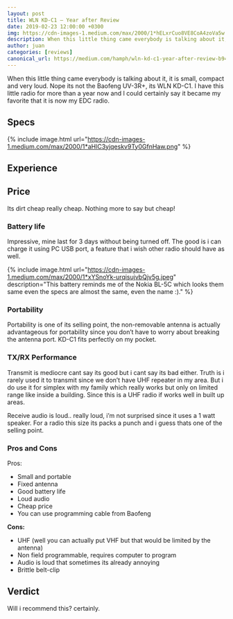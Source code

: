 ```yaml
---
layout: post
title: WLN KD-C1 — Year after Review
date: 2019-02-23 12:00:00 +0300
img: https://cdn-images-1.medium.com/max/2000/1*hELxrCuo8VE8CoA4zoVa5w.png
description: When this little thing came everybody is talking about it, it is small, compact and very loud. Nope its not the Baofeng UV-3R+, its WLN KD-C1.
author: juan
categories: [reviews]
canonical_url: https://medium.com/hamph/wln-kd-c1-year-after-review-b946dfb62a50
---
```


When this little thing came everybody is talking about it, it is small, compact and very loud. Nope its not the Baofeng UV-3R+, its WLN KD-C1. I have this little radio for more than a year now and I could certainly say it became my favorite that it is now my EDC radio.

## Specs

{% include image.html url="https://cdn-images-1.medium.com/max/2000/1*aHlC3yjqeskv9Ty0GfnHaw.png" %}

## Experience

## Price

Its dirt cheap really cheap. Nothing more to say but cheap!

### Battery life

Impressive, mine last for 3 days without being turned off. The good is i can charge it using PC USB port, a feature that i wish other radio should have as well.

{% include image.html url="https://cdn-images-1.medium.com/max/2000/1*xYSnoYk-urqisujvbQjv5g.jpeg" description="This battery reminds me of the Nokia BL-5C which looks them same even the specs are almost the same, even the name :)." %}

### Portability

Portability is one of its selling point, the non-removable antenna is actually advantageous for portability since you don’t have to worry about breaking the antenna port. KD-C1 fits perfectly on my pocket.

### TX/RX Performance

Transmit is mediocre cant say its good but i cant say its bad either. Truth is i rarely used it to transmit since we don’t have UHF repeater in my area. But i do use it for simplex with my family which really works but only on limited range like inside a building. Since this is a UHF radio if works well in built up areas.

Receive audio is loud.. really loud, i’m not surprised since it uses a 1 watt speaker. For a radio this size its packs a punch and i guess thats one of the selling point.

### Pros and Cons

Pros: 
- Small and portable
- Fixed antenna
- Good battery life
- Loud audio
- Cheap price
- You can use programming cable from Baofeng

**Cons:**
- UHF (well you can actually put VHF but that would be limited by the antenna)
- Non field programmable, requires computer to program
- Audio is loud that sometimes its already annoying
- Brittle belt-clip

## Verdict

Will i recommend this? certainly.

